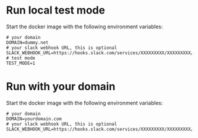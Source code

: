 


# Run local test mode
Start the docker image with the following environment variables:

```
# your domain
DOMAIN=dummy.net
# your slack webhook URL, this is optional
SLACK_WEBHOOK_URL=https://hooks.slack.com/services/XXXXXXXXX/XXXXXXXXX/XXXXXXXXXXXXXXXXXXXXXXXX
# test mode
TEST_MODE=1
```

# Run with your domain
Start the docker image with the following environment variables:

```
# your domain
DOMAIN=yourdomain.com
# your slack webhook URL, this is optional
SLACK_WEBHOOK_URL=https://hooks.slack.com/services/XXXXXXXXX/XXXXXXXXX/XXXXXXXXXXXXXXXXXXXXXXXX
```

